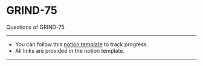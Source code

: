 # GRIND-75

Questions of GRIND-75

---

- You can follow this [notion template](https://www.notion.so/8cb4337bf0464a7fa16c03ed60882d63?v=04e536bdac864e53b79d1afdbed4b59a) to track progress.
- All links are provided in the notion template.

---
